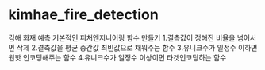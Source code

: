 # kimhae_fire_detection
김해 화재 예측
기본적인 피처엔지니어링 함수 만들기
1.결측값이 정해진 비율을 넘어서면 삭제
2.결측값을 평균 중간값 최빈값으로 채워주는 함수
3.유니크수가 일정수 이하면 원핫 인코딩해주는 함수
4.유니크수가 일정수 이상이면 타겟인코딩하는 함수

